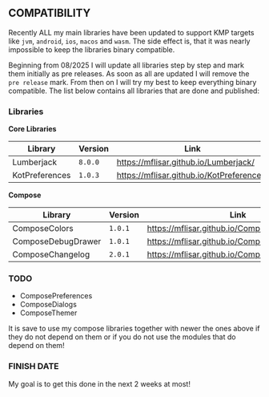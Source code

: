 ## COMPATIBILITY

Recently ALL my main libraries have been updated to support KMP targets like `jvm`, `android`, `ios`, `macos` and `wasm`. The side effect is, that it was nearly impossible to keep the libraries binary compatible.

Beginning from 08/2025 I will update all libraries step by step and mark them initially as pre releases. As soon as all are updated I will remove the `pre release` mark. From then on I will try my best to keep everything binary compatible. The list below contains all libraries that are done and published:

### Libraries

**Core Libraries**

| Library  | Version | Link |
| - | - | - |
| Lumberjack | `8.0.0`  | https://mflisar.github.io/Lumberjack/ |
| KotPreferences | `1.0.3`  | https://mflisar.github.io/KotPreferences/ |

**Compose**

| Library  | Version | Link |
| - | - | - |
| ComposeColors | `1.0.1`  | https://mflisar.github.io/ComposeColors/ |
| ComposeDebugDrawer | `1.0.1`  | https://mflisar.github.io/ComposeDebugDrawer/ |
| ComposeChangelog | `2.0.1` | https://mflisar.github.io/ComposeChangelog/ |

### TODO

* ComposePreferences
* ComposeDialogs
* ComposeThemer

It is save to use my compose libraries together with newer the ones above if they do not depend on them or if you do not use the modules that do depend on them!

### FINISH DATE

My goal is to get this done in the next 2 weeks at most!
